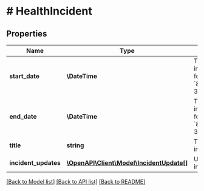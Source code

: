 # # HealthIncident

## Properties

Name | Type | Description | Notes
------------ | ------------- | ------------- | -------------
**start_date** | **\DateTime** | The start date of the incident, in [ISO 8601](https://wikipedia.org/wiki/ISO_8601) format, e.g. &#x60;\&quot;2020-10-30T15:26:48Z\&quot;&#x60;. |
**end_date** | **\DateTime** | The end date of the incident, in [ISO 8601](https://wikipedia.org/wiki/ISO_8601) format, e.g. &#x60;\&quot;2020-10-30T15:26:48Z\&quot;&#x60;. | [optional]
**title** | **string** | The title of the incident |
**incident_updates** | [**\OpenAPI\Client\Model\IncidentUpdate[]**](IncidentUpdate.md) | Updates on the health incident. |

[[Back to Model list]](../../README.md#models) [[Back to API list]](../../README.md#endpoints) [[Back to README]](../../README.md)
